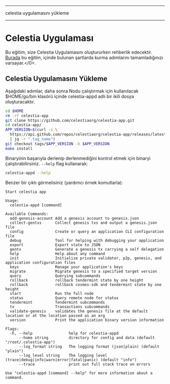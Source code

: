 - - -
celestia uygulamasını yükleme
- - -

# Celestia Uygulaması
<!-- markdownlint-disable MD013 -->

Bu eğitim, size Celestia Uygulamasını oluştururken rehberlik edecektir. [Burada](./environment.md) bu eğitim, içinde bulunan şartlarda kurma adımlarını tamamladığınızı varsayar.</0>.

## Celestia Uygulamasını Yükleme

Aşağıdaki adımlar, daha sonra Nodu çalıştırmak için kullanılacak $HOME/go/bin klasörü içinde celestia-appd adlı bir ikili dosya oluşturacaktır.

```sh
cd $HOME
rm -rf celestia-app
git clone https://github.com/celestiaorg/celestia-app.git
cd celestia-app/
APP_VERSION=$(curl -s \
  https://api.github.com/repos/celestiaorg/celestia-app/releases/latest \
  | jq -r ".tag_name")
git checkout tags/$APP_VERSION -b $APP_VERSION
make install
```

Binaryinin başarıyla derlenip derlenmediğini kontrol etmek için binaryi çalıştırabilirsiniz. `--help` flag kullanarak:

```sh
celestia-appd --help
```

Benzer bir çıktı görmelisiniz (yardımcı örnek komutlarla):

```text
Start celestia app

Usage:
  celestia-appd [command]

Available Commands:
  add-genesis-account Add a genesis account to genesis.json
  collect-gentxs      Collect genesis txs and output a genesis.json file
  config              Create or query an application CLI configuration file
  debug               Tool for helping with debugging your application
  export              Export state to JSON
  gentx               Generate a genesis tx carrying a self delegation
  help                Help about any command
  init                Initialize private validator, p2p, genesis, and application configuration files
  keys                Manage your application's keys
  migrate             Migrate genesis to a specified target version
  query               Querying subcommands
  rollback            rollback tendermint state by one height
  rollback            rollback cosmos-sdk and tendermint state by one height
  start               Run the full node
  status              Query remote node for status
  tendermint          Tendermint subcommands
  tx                  Transactions subcommands
  validate-genesis    validates the genesis file at the default location or at the location passed as an arg
  version             Print the application binary version information

Flags:
  -h, --help                help for celestia-appd
      --home string         directory for config and data (default "/root/.celestia-app")
      --log_format string   The logging format (json|plain) (default "plain")
      --log_level string    The logging level (trace|debug|info|warn|error|fatal|panic) (default "info")
      --trace               print out full stack trace on errors

Use "celestia-appd [command] --help" for more information about a command.
```

